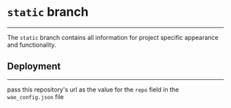 # ```static``` branch
---

The ```static``` branch contains all information for project specific appearance and functionality.

## Deployment
---
pass this repository's url as the value for the ```repo``` field in the ```wae_config.json``` file